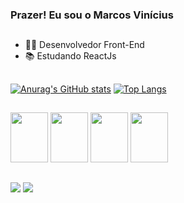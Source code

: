 ### Prazer! Eu sou o Marcos Vinícius
##
- 👩‍💻 Desenvolvedor Front-End
- 📚 Estudando ReactJs

##

[![Anurag's GitHub stats](https://github-readme-stats.vercel.app/api?username=vinimx&show-icons=true&theme=great-gatsby)](https://github.com/anuraghazra/github-readme-stats)
[![Top Langs](https://github-readme-stats.vercel.app/api/top-langs/?username=vinimx&layout=compact&theme=great-gatsby)](https://github.com/anuraghazra/github-readme-stats)

##

<div style="display: inline-block;">
    <img height="80em" width="60em"  src="https://cdn.jsdelivr.net/gh/devicons/devicon/icons/html5/html5-plain-wordmark.svg" />
    <img height="80em" width="60em" src="https://cdn.jsdelivr.net/gh/devicons/devicon/icons/css3/css3-plain-wordmark.svg" />
    <img height="80em" width="60em" src="https://cdn.jsdelivr.net/gh/devicons/devicon/icons/javascript/javascript-plain.svg" />
    <img height="80em" width="60em" src="https://cdn.jsdelivr.net/gh/devicons/devicon/icons/react/react-original-wordmark.svg" />
</div>

##

<div style="display: inline-block;">
    <a href="https://www.linkedin.com/in/marcos-vin%C3%ADcius-m-75934a110/"><img src="https://img.shields.io/badge/LinkedIn-0077B5?style=for-the-badge&logo=linkedin&logoColor=white"/></a>
    <a href="https://www.instagram.com/vinimx_1/"><img src="https://img.shields.io/badge/Instagram-E4405F?style=for-the-badge&logo=instagram&logoColor=white"/></a>
</div>
